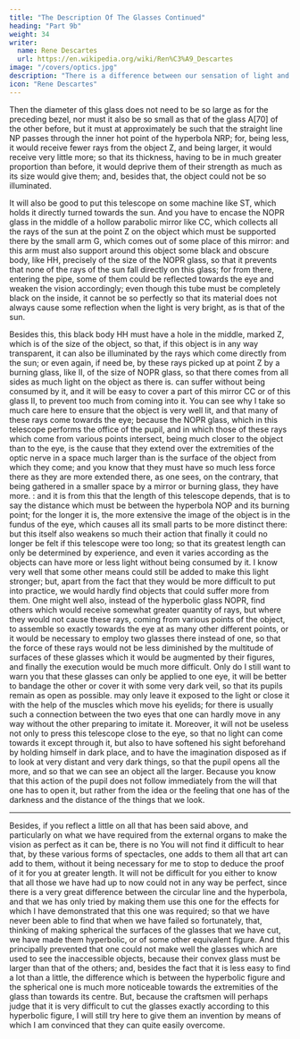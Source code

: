 ```yaml
---
title: "The Description Of The Glasses Continued"
heading: "Part 9b"
weight: 34
writer:
  name: Rene Descartes
  url: https://en.wikipedia.org/wiki/Ren%C3%A9_Descartes
image: "/covers/optics.jpg"
description: "There is a difference between our sensation of light and what is in the objects that produces that sensation"
icon: "Rene Descartes"
---
```



Then the diameter of this glass does not need to be so large as for the preceding bezel, nor must it also be so small as that of the glass A[70] of the other before, but it must at approximately be such that the straight line NP passes through the inner hot point of the hyperbola NRP; for, being less, it would receive fewer rays from the object Z, and being larger, it would receive very little more; so that its thickness, having to be in much greater proportion than before, it would deprive them of their strength as much as its size would give them; and, besides that, the object could not be so illuminated.


It will also be good to put this telescope on some machine like ST, which holds it directly turned towards the sun. And you have to encase the NOPR glass in the middle of a hollow parabolic mirror like CC, which collects all the rays of the sun at the point Z on the object which must be supported there by the small arm G, which comes out of some place of this mirror: and this arm must also support around this object some black and obscure body, like HH, precisely of the size of the NOPR glass, so that it prevents that none of the rays of the sun fall directly on this glass; for from there, entering the pipe, some of them could be reflected towards the eye and weaken the vision accordingly; even though this tube must be completely black on the inside, it cannot be so perfectly so that its material does not always cause some reflection when the light is very bright, as is that of the sun.


Besides this, this black body HH must have a hole in the middle, marked Z, which is of the size of the object, so that, if this object is in any way transparent, it can also be illuminated by the rays which come directly from the sun; or even again, if need be, by these rays picked up at point Z by a burning glass, like II, of the size of NOPR glass, so that there comes from all sides as much light on the object as there is. can suffer without being consumed by it, and it will be easy to cover a part of this mirror CC or of this glass II, to prevent too much from coming into it. You can see why I take so much care here to ensure that the object is very well lit, and that many of these rays come towards the eye; because the NOPR glass, which in this telescope performs the office of the pupil, and in which those of these rays which come from various points intersect, being much closer to the object than to the eye, is the cause that they extend over the extremities of the optic nerve in a space much larger than is the surface of the object from which they come; and you know that they must have so much less force there as they are more extended there, as one sees, on the contrary, that being gathered in a smaller space by a mirror or burning glass, they have more. : and it is from this that the length of this telescope depends, that is to say the distance which must be between the hyperbola NOP and its burning point; for the longer it is, the more extensive the image of the object is in the fundus of the eye, which causes all its small parts to be more distinct there: but this itself also weakens so much their action that finally it could no longer be felt if this telescope were too long; so that its greatest length can only be determined by experience, and even it varies according as the objects can have more or less light without being consumed by it. I know very well that some other means could still be added to make this light stronger; but, apart from the fact that they would be more difficult to put into practice, we would hardly find objects that could suffer more from them. One might well also, instead of the hyperbolic glass NOPR, find others which would receive somewhat greater quantity of rays, but where they would not cause these rays, coming from various points of the object, to assemble so exactly towards the eye at as many other different points, or it would be necessary to employ two glasses there instead of one, so that the force of these rays would not be less diminished by the multitude of surfaces of these glasses which it would be augmented by their figures, and finally the execution would be much more difficult. Only do I still want to warn you that these glasses can only be applied to one eye, it will be better to bandage the other or cover it with some very dark veil, so that its pupils remain as open as possible. may only leave it exposed to the light or close it with the help of the muscles which move his eyelids; for there is usually such a connection between the two eyes that one can hardly move in any way without the other preparing to imitate it. Moreover, it will not be useless not only to press this telescope close to the eye, so that no light can come towards it except through it, but also to have softened his sight beforehand by holding himself in dark place, and to have the imagination disposed as if to look at very distant and very dark things, so that the pupil opens all the more, and so that we can see an object all the larger. Because you know that this action of the pupil does not follow immediately from the will that one has to open it, but rather from the idea or the feeling that one has of the darkness and the distance of the things that we look.


---


Besides, if you reflect a little on all that has been said above, and particularly on what we have required from the external organs to make the vision as perfect as it can be, there is no You will not find it difficult to hear that, by these various forms of spectacles, one adds to them all that art can add to them, without it being necessary for me to stop to deduce the proof of it for you at greater length. It will not be difficult for you either to know that all those we have had up to now could not in any way be perfect, since there is a very great difference between the circular line and the hyperbola, and that we has only tried by making them use this one for the effects for which I have demonstrated that this one was required; so that we have never been able to find that when we have failed so fortunately, that, thinking of making spherical the surfaces of the glasses that we have cut, we have made them hyperbolic, or of some other equivalent figure. And this principally prevented that one could not make well the glasses which are used to see the inaccessible objects, because their convex glass must be larger than that of the others; and, besides the fact that it is less easy to find a lot than a little, the difference which is between the hyperbolic figure and the spherical one is much more noticeable towards the extremities of the glass than towards its centre. But, because the craftsmen will perhaps judge that it is very difficult to cut the glasses exactly according to this hyperbolic figure, I will still try here to give them an invention by means of which I am convinced that they can quite easily overcome.